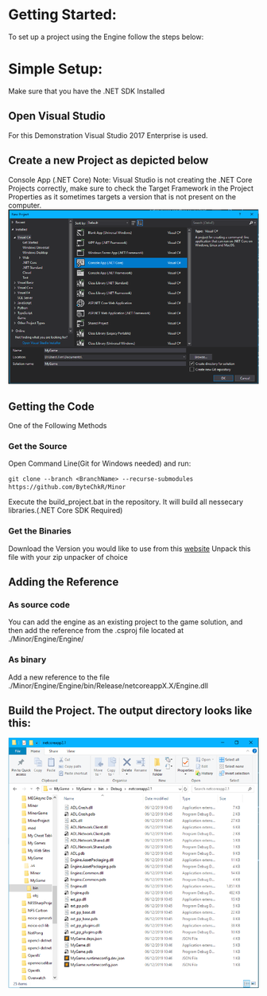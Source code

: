 # Getting Started:
To set up a project using the Engine follow the steps below:

# Simple Setup:
Make sure that you have the .NET SDK Installed

## Open Visual Studio
For this Demonstration Visual Studio 2017 Enterprise is used.

## Create a new Project as depicted below
Console App (.NET Core)
Note: Visual Studio is not creating the .NET Core Projects correctly, make sure to check the Target Framework in the Project Properties as it sometimes targets a version that is not present on the computer.
![Project Creation](gettingstarted/CreateProject.png "Creating a Project for a Game made with the Engine")

## Getting the Code
One of the Following Methods
### Get the Source
Open Command Line(Git for Windows needed) and run:
	
	git clone --branch <BranchName> --recurse-submodules https://github.com/ByteChkR/Minor
Execute the build_project.bat in the repository. It will build all nessecary libraries.(.NET Core SDK Required)
### Get the Binaries
Download the Version you would like to use from this [website](http://213.109.162.193/apps/EngineArchives/)
Unpack this file with your zip unpacker of choice

## Adding the Reference
### As source code
You can add the engine as an existing project to the game solution, and then add the reference from the .csproj file located at ./Minor/Engine/Engine/
### As binary
Add a new reference to the file ./Minor/Engine/Engine/bin/Release/netcoreappX.X/Engine.dll

## Build the Project. The output directory looks like this:
![Build Output](gettingstarted/BuildOutput.png "The Output of the Game Project when everything is working correctly.")